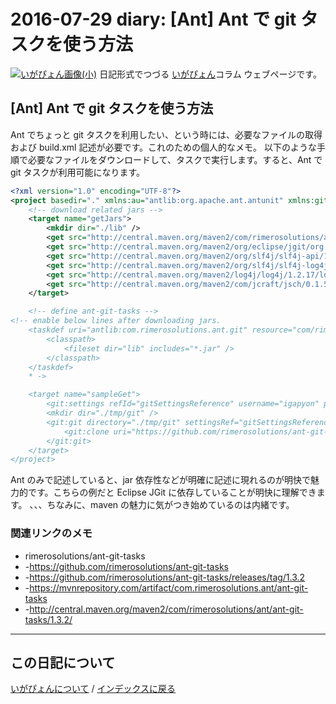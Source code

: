 2016-07-29 diary: [Ant] Ant で git タスクを使う方法
=====================================================================================================
[![いがぴょん画像(小)](https://igapyon.github.io/diary/images/iga200306s.jpg "いがぴょん")](https://igapyon.github.io/diary/memo/memoigapyon.html) 日記形式でつづる [いがぴょん](https://igapyon.github.io/diary/memo/memoigapyon.html)コラム ウェブページです。

## [Ant] Ant で git タスクを使う方法

Ant でちょっと git タスクを利用したい、という時には、必要なファイルの取得および build.xml 記述が必要です。これのための個人的なメモ。
以下のような手順で必要なファイルをダウンロードして、タスクで実行します。すると、Ant で git タスクが利用可能になります。

```xml
<?xml version="1.0" encoding="UTF-8"?>
<project basedir="." xmlns:au="antlib:org.apache.ant.antunit" xmlns:git="antlib:com.rimerosolutions.ant.git" xmlns="antlib:org.apache.tools.ant">
	<!-- download related jars -->
	<target name="getJars">
		<mkdir dir="./lib" />
		<get src="http://central.maven.org/maven2/com/rimerosolutions/ant/ant-git-tasks/1.3.2/ant-git-tasks-1.3.2.jar" dest="./lib" verbose="true" usetimestamp="true" />
		<get src="http://central.maven.org/maven2/org/eclipse/jgit/org.eclipse.jgit/4.4.1.201607150455-r/org.eclipse.jgit-4.4.1.201607150455-r.jar" dest="./lib" verbose="true" usetimestamp="true" />
		<get src="http://central.maven.org/maven2/org/slf4j/slf4j-api/1.7.21/slf4j-api-1.7.21.jar" dest="./lib" verbose="true" usetimestamp="true" />
		<get src="http://central.maven.org/maven2/org/slf4j/slf4j-log4j12/1.7.21/slf4j-log4j12-1.7.21.jar" dest="./lib" verbose="true" usetimestamp="true" />
		<get src="http://central.maven.org/maven2/log4j/log4j/1.2.17/log4j-1.2.17.jar" dest="./lib" verbose="true" usetimestamp="true" />
		<get src="http://central.maven.org/maven2/com/jcraft/jsch/0.1.53/jsch-0.1.53.jar" dest="./lib" verbose="true" usetimestamp="true" />
	</target>

	<!-- define ant-git-tasks -->
<!-- enable below lines after downloading jars.
	<taskdef uri="antlib:com.rimerosolutions.ant.git" resource="com/rimerosolutions/ant/git/jgit-ant-lib.xml">
		<classpath>
			<fileset dir="lib" includes="*.jar" />
		</classpath>
	</taskdef>
    * ->

	<target name="sampleGet">
		<git:settings refId="gitSettingsReference" username="igapyon" password="password" name="Toshiki Iga" email="igapyon@gmail.com" />
		<mkdir dir="./tmp/git" />
		<git:git directory="./tmp/git" settingsRef="gitSettingsReference">
			<git:clone uri="https://github.com/rimerosolutions/ant-git-tasks" />
		</git:git>
	</target>
</project>
```

Ant のみで記述していると、jar 依存性などが明確に記述に現れるのが明快で魅力的です。こちらの例だと Eclipse JGit に依存していることが明快に理解できます。
、、、ちなみに、maven の魅力に気がつき始めているのは内緒です。


### 関連リンクのメモ

* rimerosolutions/ant-git-tasks
* -https://github.com/rimerosolutions/ant-git-tasks
* -https://github.com/rimerosolutions/ant-git-tasks/releases/tag/1.3.2
* -https://mvnrepository.com/artifact/com.rimerosolutions.ant/ant-git-tasks
* -http://central.maven.org/maven2/com/rimerosolutions/ant/ant-git-tasks/1.3.2/



----------------------------------------------------------------------------------------------------

## この日記について
[いがぴょんについて](http://www.igapyon.jp/igapyon/diary/memo/memoigapyon.html) / [インデックスに戻る](https://igapyon.github.io/diary/idxall.html)
